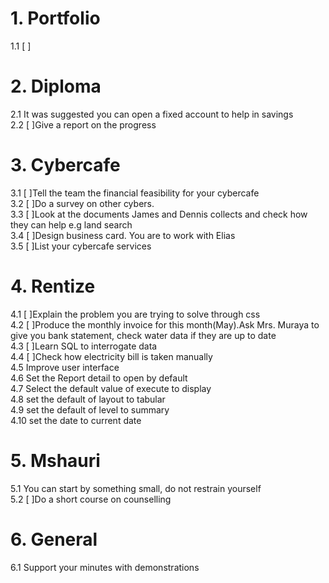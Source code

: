 # 1. Portfolio

1.1 [ ]

# 2. Diploma

2.1 It was suggested you can open a fixed account to help in savings  
2.2 [ ]Give a report on the progress

# 3. Cybercafe

3.1 [ ]Tell the team the financial feasibility for your cybercafe  
3.2 [ ]Do a survey on other cybers.  
3.3 [ ]Look at the documents James and Dennis collects and check how they can help e.g land search  
3.4 [ ]Design business card. You are to work with Elias  
3.5 [ ]List your cybercafe services

# 4. Rentize

4.1 [ ]Explain the problem you are trying to solve through css  
4.2 [ ]Produce the monthly invoice for this month(May).Ask Mrs. Muraya to give you bank statement, check water data if they are up to date  
4.3 [ ]Learn SQL to interrogate data  
4.4 [ ]Check how electricity bill is taken manually  
4.5 Improve user interface  
4.6 Set the Report detail to open by default     
4.7 Select the default value of execute to display    
4.8 set the default of layout to tabular    
4.9 set the default of level to summary     
4.10 set the date to current date 
   
# 5. Mshauri

5.1 You can start by something small, do not restrain yourself  
5.2 [ ]Do a short course on counselling

# 6. General

6.1 Support your minutes with demonstrations
